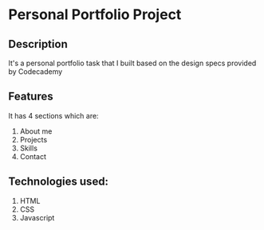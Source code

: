 # Personal Portfolio Project

## Description
It's a personal portfolio task that I built based on the design specs provided by Codecademy

## Features
It has 4 sections which are: 
1. About me
2. Projects
3. Skills
4. Contact

## Technologies used:
1. HTML
2. CSS
3. Javascript
